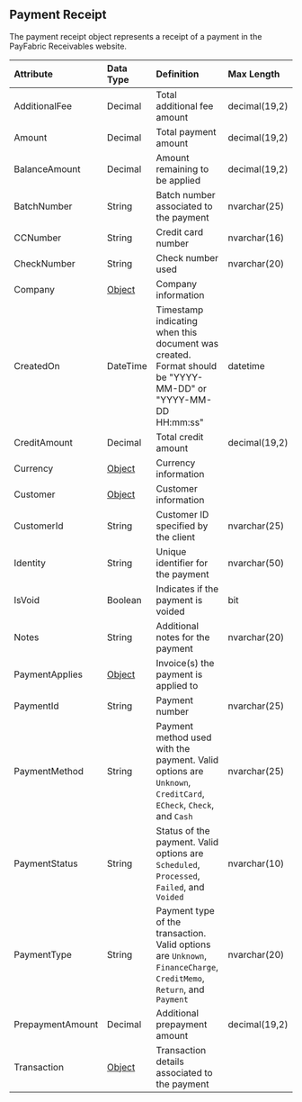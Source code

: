 ## Payment Receipt
The payment receipt object represents a receipt of a payment in the PayFabric Receivables website. 

| Attribute | Data Type | Definition | Max Length |
| :----------- | :--------- | :--------- | :--------- |
| AdditionalFee | Decimal | Total additional fee amount | decimal(19,2) |
| Amount | Decimal | Total payment amount | decimal(19,2) |
| BalanceAmount | Decimal | Amount remaining to be applied | decimal(19,2) |
| BatchNumber | String | Batch number associated to the payment | nvarchar(25) |
| CCNumber | String | Credit card number | nvarchar(16) |
| CheckNumber | String | Check number used | nvarchar(20) |
| Company | [Object](CompanyProfile.md) | Company information |
| CreatedOn | DateTime | Timestamp indicating when this document was created. Format should be "YYYY-MM-DD" or "YYYY-MM-DD HH:mm:ss" | datetime |
| CreditAmount | Decimal | Total credit amount | decimal(19,2) |
| Currency | [Object](Currency.md) | Currency information |
| Customer | [Object](Customer.md) | Customer information |
| CustomerId | String | Customer ID specified by the client | nvarchar(25) |
| Identity | String | Unique identifier for the payment | nvarchar(50) |
| IsVoid | Boolean | Indicates if the payment is voided | bit |
| Notes | String | Additional notes for the payment | nvarchar(20) |
| PaymentApplies | [Object](PaymentApply.md) | Invoice(s) the payment is applied to |
| PaymentId | String | Payment number | nvarchar(25) |
| PaymentMethod | String | Payment method used with the payment. Valid options are ``Unknown``, ``CreditCard``, ``ECheck``, ``Check``, and ``Cash`` | nvarchar(25) |
| PaymentStatus | String | Status of the payment. Valid options are ``Scheduled``, ``Processed``, ``Failed``, and ``Voided`` | nvarchar(10) |
| PaymentType | String | Payment type of the transaction. Valid options are ``Unknown``, ``FinanceCharge``, ``CreditMemo``, ``Return``, and ``Payment`` | nvarchar(20) |
| PrepaymentAmount | Decimal | Additional prepayment amount | decimal(19,2) |
| Transaction | [Object](ProcessPayment.md#ProcessPaymentResponse) | Transaction details associated to the payment | 
